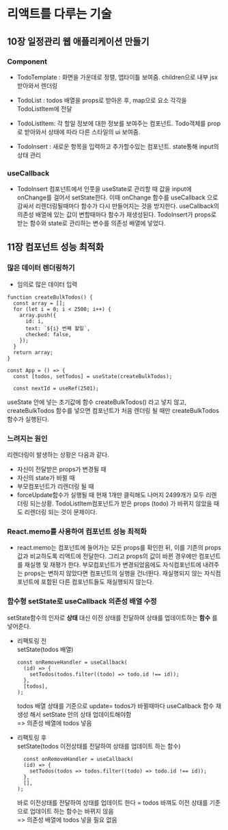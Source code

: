 # 리액트를 다루는 기술 
## 10장 일정관리 웹 애플리케이션 만들기

### Component
- TodoTemplate : 화면을 가운데로 정렬, 앱타이틀 보여줌. children으로 내부 jsx받아와서 렌더링

- TodoList : todos 배열을 props로 받아온 후, map으로 요소 각각을 TodoListItem에 전달

- TodoListItem: 각 할일 정보에 대한 정보를 보여주는 컴포넌트. Todo객체를 prop로 받아와서 상태에 따라 다른 스타일의 ui 보여줌.

- TodoInsert : 새로운 항목을 입력하고 추가할수있는 컴포넌트. state통해 input의 상태 관리


### useCallback
- TodoInsert 컴포넌트에서 인풋을 useState로 관리할 때 값을 input에 onChange를 걸어서 setState한다. 이때 onChange 함수를 useCallback 으로 감싸서 리렌더링될때마다 함수가 다시 만들어지는 것을 방지한다. useCallback의 의존성 배열에 있는 값이 변할때마다 함수가 재생성된다. TodoInsert가 props로 받는 함수와 state로 관리하는 변수를 의존성 배열에 넣었다.





## 11장 컴포넌트 성능 최적화

### 많은 데이터 렌더링하기 
- 임의로 많은 데이터 입력
```
function createBulkTodos() {
  const array = [];
  for (let i = 0; i < 2500; i++) {
    array.push({
      id: i,
      text: `${i} 번째 할일`,
      checked: false,
    });
  }
  return array;
}

const App = () => {
  const [todos, setTodos] = useState(createBulkTodos);

  const nextId = useRef(2501);

```
useState 안에 넣는 초기값에 함수 createBulkTodos() 라고 넣지 않고, createBulkTodos  함수를 넣으면 컴포넌트가 처음 렌더링 될 때만 createBulkTodos 함수가 실행된다.

### 느려지는 원인
리렌더링이 발생하는 상황은 다음과 같다.
- 자신이 전달받은 props가 변경될 때 
- 자신의 state가 바뀔 때 
- 부모컴포넌트가 리렌더링 될 때 
- forceUpdate함수가 실행될 때 
현재 1개만 클릭해도 나머지 2499개가 모두 리렌더링 되는상황. TodoListItem컴포넌트가 받은 props (todo) 가  바뀌지 않았을 때도 리렌더링 되는 것이 문제이다.

### React.memo를 사용하여 컴포넌트 성능 최적화
- react.memo는 컴포넌트에 들어가는 모든 props를 확인한 뒤, 이를 기존의 props 값과 비교하도록 리액트에 전달한다.
그리고 props의 값이 바뀐 경우에만 컴포넌트를 재실행 및 재평가 한다.
부모컴포넌트가 변경되었음에도 자식컴포넌트에 내려주는 props는 변하지 않았다면 컴포넌트의 실행을 건너뛴다.
재실행되지 않는 자식컴포넌트에 포함된 다른 컴포넌트들도 재실행되지 않는다.


### 함수형 setState로 useCallback 의존성 배열 수정
setState함수의 인자로 **상태** 대신 이전 상태를 전달하여 상태를 업데이트하는 **함수** 를 넣어준다.

- 리팩토링 전  
    setState(todos 배열)
    
    ```
    const onRemoveHandler = useCallback(
      (id) => {
        setTodos(todos.filter((todo) => todo.id !== id));
      },
      [todos],
    );
    ```
    
    todos 배열 상태를 기준으로 update= todos가 바뀔때마다 useCallback 함수 재생성 해서 setState 안의 상태 업데이트해야함  
    \=> 의존성 배열에 todos 넣음

    

- 리팩토링 후  
    setState(todos 이전상태를 전달하여 상태를 업데이트 하는 함수)
    
    ```
      const onRemoveHandler = useCallback(
      (id) => {
        setTodos(todos => todos.filter((todo) => todo.id !== id));
      },
      [],
    );
    ```
    
    바로 이전상태를 전달하여 상태를 업데이트 한다 = todos 바껴도 이전 상태를 기준으로 업데이트 하는 함수는 바뀌지 않음  
    \=> 의존성 배열에 todos 넣을 필요 없음